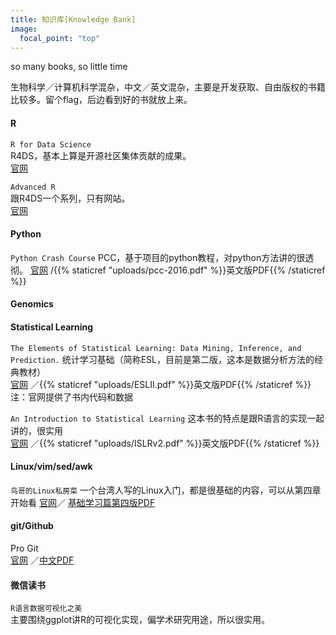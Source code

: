 ```yaml
---
title: 知识库[Knowledge Bank]  
image:
  focal_point: "top"
---
```

so many books, so little time
<!--more-->
生物科学／计算机科学混杂，中文／英文混杂，主要是开发获取、自由版权的书籍比较多。留个flag，后边看到好的书就放上来。
#### R
`R for Data Science`   
R4DS，基本上算是开源社区集体贡献的成果。  
[官网](https://r4ds.had.co.nz/) 

`Advanced R`   
跟R4DS一个系列，只有网站。  
[官网](https://adv-r.hadley.nz/index.html) 


#### Python
`Python Crash Course`
PCC，基于项目的python教程，对python方法讲的很透彻。
[官网](https://ehmatthes.github.io/pcc/) /{{% staticref "uploads/pcc-2016.pdf" %}}英文版PDF{{% /staticref %}}

#### Genomics

#### Statistical Learning
`The Elements of Statistical Learning: Data Mining, Inference, and Prediction.`
统计学习基础（简称ESL，目前是第二版，这本是数据分析方法的经典教材）  
[官网](https://www.ebi.ac.uk/metagenomics/) ／{{% staticref "uploads/ESLII.pdf" %}}英文版PDF{{% /staticref %}}
注：官网提供了书内代码和数据


`An Introduction to Statistical Learning`
这本书的特点是跟R语言的实现一起讲的，很实用  
[官网](https://www.statlearning.com/) ／{{% staticref "uploads/ISLRv2.pdf" %}}英文版PDF{{% /staticref %}}

#### Linux/vim/sed/awk
`鸟哥的Linux私房菜` 一个台湾人写的Linux入门，都是很基础的内容，可以从第四章开始看
[官网](http://cn.linux.vbird.org/)／ [基础学习篇第四版PDF](static/uploads/vbird-linux-basic-4e.pdf) 

#### git/Github
Pro Git   
[官网](https://dz2904.gitbooks.io/progit2-gitbook/content/) ／[中文PDF](static/uploads/progit-zh-v2.1.1.pdf) 

#### 微信读书
`R语言数据可视化之美`  
主要围绕ggplot讲R的可视化实现，偏学术研究用途，所以很实用。




